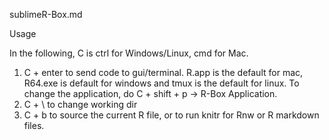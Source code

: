 sublimeR-Box.md

Usage

In the following, C is ctrl for Windows/Linux, cmd for Mac.

1. C + enter to send code to gui/terminal. R.app is the default for mac, R64.exe is default for windows and tmux is the default for linux. To change the application, do C + shift + p -> R-Box Application.
2. C + \ to change working dir
3. C + b to source the current R file, or to run knitr for Rnw or R markdown files.
